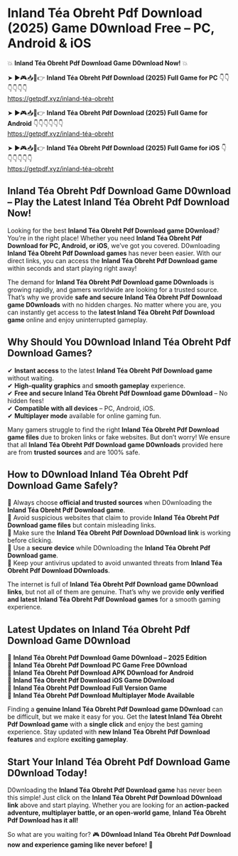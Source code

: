 # Inland Téa Obreht Pdf Download (2025) Game D0wnload Free – PC, Android & iOS

💥 **Inland Téa Obreht Pdf Download Game D0wnload Now!** 💥  

➤ ►🎮📥📱👉 **Inland Téa Obreht Pdf Download (2025) Full Game for PC** 👇👇👇👇👇👇  
https://getpdf.xyz/inland-téa-obreht  

➤ ►🎮📥📱👉 **Inland Téa Obreht Pdf Download (2025) Full Game for Android** 👇👇👇👇👇👇  
https://getpdf.xyz/inland-téa-obreht  

➤ ►🎮📥📱👉 **Inland Téa Obreht Pdf Download (2025) Full Game for iOS** 👇👇👇👇👇👇  
https://getpdf.xyz/inland-téa-obreht  

## Inland Téa Obreht Pdf Download Game D0wnload – Play the Latest Inland Téa Obreht Pdf Download Now!

Looking for the best **Inland Téa Obreht Pdf Download game D0wnload**? You’re in the right place! Whether you need **Inland Téa Obreht Pdf Download for PC, Android, or iOS**, we’ve got you covered. D0wnloading **Inland Téa Obreht Pdf Download games** has never been easier. With our direct links, you can access the **Inland Téa Obreht Pdf Download game** within seconds and start playing right away!  

The demand for **Inland Téa Obreht Pdf Download game D0wnloads** is growing rapidly, and gamers worldwide are looking for a trusted source. That’s why we provide **safe and secure Inland Téa Obreht Pdf Download game D0wnloads** with no hidden charges. No matter where you are, you can instantly get access to the **latest Inland Téa Obreht Pdf Download game** online and enjoy uninterrupted gameplay.  

## **Why Should You D0wnload Inland Téa Obreht Pdf Download Games?**  

✔ **Instant access** to the latest **Inland Téa Obreht Pdf Download game** without waiting.  
✔ **High-quality graphics** and **smooth gameplay** experience.  
✔ **Free and secure Inland Téa Obreht Pdf Download game D0wnload** – No hidden fees!  
✔ **Compatible with all devices** – PC, Android, iOS.  
✔ **Multiplayer mode** available for online gaming fun.  

Many gamers struggle to find the right **Inland Téa Obreht Pdf Download game files** due to broken links or fake websites. But don’t worry! We ensure that all **Inland Téa Obreht Pdf Download game D0wnloads** provided here are from **trusted sources** and are 100% safe.  

## **How to D0wnload Inland Téa Obreht Pdf Download Game Safely?**  

📌 Always choose **official and trusted sources** when D0wnloading the **Inland Téa Obreht Pdf Download game**.  
📌 Avoid suspicious websites that claim to provide **Inland Téa Obreht Pdf Download game files** but contain misleading links.  
📌 Make sure the **Inland Téa Obreht Pdf Download D0wnload link** is working before clicking.  
📌 Use a **secure device** while D0wnloading the **Inland Téa Obreht Pdf Download game**.  
📌 Keep your antivirus updated to avoid unwanted threats from **Inland Téa Obreht Pdf Download D0wnloads**.  

The internet is full of **Inland Téa Obreht Pdf Download game D0wnload links**, but not all of them are genuine. That’s why we provide **only verified and latest Inland Téa Obreht Pdf Download games** for a smooth gaming experience.  

## **Latest Updates on Inland Téa Obreht Pdf Download Game D0wnload**  

🔹 **Inland Téa Obreht Pdf Download Game D0wnload – 2025 Edition**  
🔹 **Inland Téa Obreht Pdf Download PC Game Free D0wnload**  
🔹 **Inland Téa Obreht Pdf Download APK D0wnload for Android**  
🔹 **Inland Téa Obreht Pdf Download iOS Game D0wnload**  
🔹 **Inland Téa Obreht Pdf Download Full Version Game**  
🔹 **Inland Téa Obreht Pdf Download Multiplayer Mode Available**  

Finding a **genuine Inland Téa Obreht Pdf Download game D0wnload** can be difficult, but we make it easy for you. Get the **latest Inland Téa Obreht Pdf Download game** with a **single click** and enjoy the best gaming experience. Stay updated with **new Inland Téa Obreht Pdf Download features** and explore **exciting gameplay**.  

## **Start Your Inland Téa Obreht Pdf Download Game D0wnload Today!**  

D0wnloading the **Inland Téa Obreht Pdf Download game** has never been this simple! Just click on the **Inland Téa Obreht Pdf Download D0wnload link** above and start playing. Whether you are looking for an **action-packed adventure, multiplayer battle, or an open-world game**, **Inland Téa Obreht Pdf Download has it all!**  

So what are you waiting for? 🎮 **D0wnload Inland Téa Obreht Pdf Download now and experience gaming like never before!** 🚀  